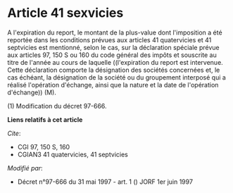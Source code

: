 # Article 41 sexvicies

A l'expiration du report, le montant de la plus-value dont l'imposition a été reportée dans les conditions prévues aux
articles 41 quatervicies et 41 septvicies est mentionné, selon le cas, sur la déclaration spéciale prévue aux articles 97,
150 S ou 160 du code général des impôts et souscrite au titre de l'année au cours de laquelle ((l'expiration du report est
intervenue. Cette déclaration comporte la désignation des sociétés concernées et, le cas échéant, la désignation de la
société ou du groupement interposé qui a réalisé l'opération d'échange, ainsi que la nature et la date de l'opération
d'échange)) (M).

(1) Modification du décret 97-666.

**Liens relatifs à cet article**

_Cite_:

  - CGI 97, 150 S, 160
  - CGIAN3 41 quatervicies, 41 septvicies

_Modifié par_:

  - Décret n°97-666 du 31 mai 1997 - art. 1 () JORF 1er juin 1997
